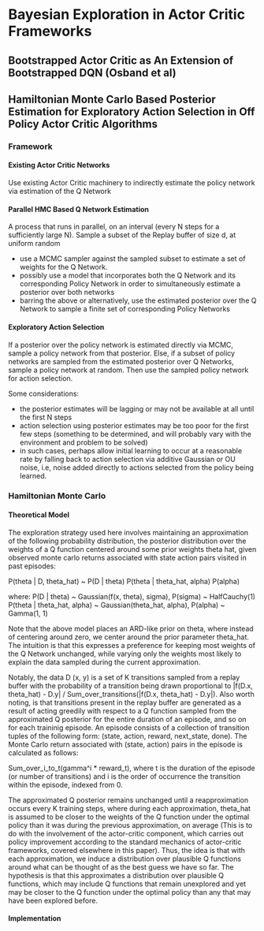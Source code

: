 # Bayesian Exploration in Actor Critic Frameworks

## Bootstrapped Actor Critic as An Extension of Bootstrapped DQN (Osband et al)

## Hamiltonian Monte Carlo Based Posterior Estimation for Exploratory Action Selection in Off Policy Actor Critic Algorithms

### Framework

#### Existing Actor Critic Networks

Use existing Actor Critic machinery to indirectly estimate the policy network via estimation of the Q Network

#### Parallel HMC Based Q Network Estimation

A process that runs in parallel, on an interval (every N steps for a sufficiently large N).
Sample a subset of the Replay buffer of size d, at uniform random

-   use a MCMC sampler against the sampled subset to estimate a set of weights for the Q Network.
-   possibly use a model that incorporates both the Q Network and its corresponding Policy Network in order to simultaneously estimate a posterior over both networks
-   barring the above or alternatively, use the estimated posterior over the Q Network to sample a finite set of corresponding Policy Networks

#### Exploratory Action Selection

If a posterior over the policy network is estimated directly via MCMC, sample a policy network from that posterior.
Else, if a subset of policy networks are sampled from the estimated posterior over Q Networks, sample a policy network at random. Then use the sampled policy network for action selection.

Some considerations:

-   the posterior estimates will be lagging or may not be available at all until the first N steps
-   action selection using posterior estimates may be too poor for the first few steps (something to be determined, and will probably vary with the environment and problem to be solved)
-   in such cases, perhaps allow initial learning to occur at a reasonable rate by falling back to action selection via additive Gaussian or OU noise, i.e, noise added directly to actions selected from the policy being learned.

### Hamiltonian Monte Carlo

#### Theoretical Model

The exploration strategy used here involves maintaining an approximation of the following probability distribution, the posterior distribution over the weights of a Q function centered around some prior weights theta hat, given observed monte carlo returns associated with state action pairs visited in past episodes:

P(theta | D, theta_hat) ~ P(D | theta) P(theta | theta_hat, alpha) P(alpha)

where:
P(D | theta) ~ Gaussian(f(x, theta), sigma), P(sigma) ~ HalfCauchy(1)
P(theta | theta_hat, alpha) ~ Gaussian(theta_hat, alpha), P(alpha) ~ Gamma(1, 1)

Note that the above model places an ARD-like prior on theta, where instead of centering around zero, we center around the prior parameter theta_hat. The intuition is that this expresses a preference for keeping most weights of the Q Network unchanged, while varying only the weights most likely to explain the data sampled during the current approximation.

Notably, the data D (x, y) is a set of K transitions sampled from a replay buffer with the probability of a transition being drawn proportional to |f(D.x, theta_hat) - D.y| / Sum_over_transitions(|f(D.x, theta_hat) - D.y|). Also worth noting, is that transitions present in the replay buffer are generated as a result of acting greedily with respect to a Q function sampled from the approximated Q posterior for the entire duration of an episode, and so on for each traininig episode. An episode consists of a collection of transition tuples of the following form: (state, action, reward, next_state, done). The Monte Carlo return associated with (state, action) pairs in the episode is calculated as follows:

Sum_over_i_to_t(gamma^i \* reward_t), where t is the duration of the episode (or number of transitions) and i is the order of occurrence the transition within the episode, indexed from 0.

The approximated Q posterior remains unchanged until a reapproximation occurs every K training steps, where during each approximation, theta_hat is assumed to be closer to the weights of the Q function under the optimal policy than it was during the previous approximation, on average (This is to do with the involvement of the actor-critic component, which carries out policy improvement according to the standard mechanics of actor-critic frameworks, covered elsewhere in this paper). Thus, the idea is that with each approximation, we induce a distribution over plausible Q functions around what can be thought of as the best guess we have so far. The hypothesis is that this approximates a distribution over plausible Q functions, which may include Q functions that remain unexplored and yet may be closer to the Q function under the optimal policy than any that may have been explored before.

#### Implementation
